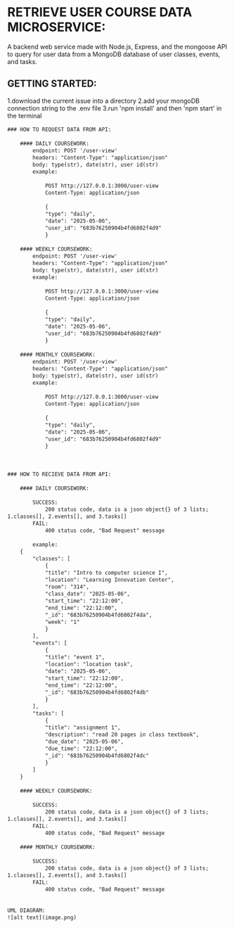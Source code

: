 

# RETRIEVE USER COURSE DATA MICROSERVICE:

A backend web service made with Node.js, Express, and the mongoose API to 
query for user data from a MongoDB database of user classes, events, and tasks.


## GETTING STARTED:

1.download the current issue into a directory 
2.add your mongoDB connection string to the .env file
3.run 'npm install' and then 'npm start' in the terminal


    ### HOW TO REQUEST DATA FROM API:

        #### DAILY COURSEWORK:
            endpoint: POST '/user-view'
            headers: "Content-Type": "application/json"
            body: type(str), date(str), user id(str)
            example:

                POST http://127.0.0.1:3000/user-view
                Content-Type: application/json

                {
                "type": "daily",
                "date": "2025-05-06",
                "user_id": "683b76250904b4fd6802f4d9"
                }

        #### WEEKLY COURSEWORK:
            endpoint: POST '/user-view'
            headers: "Content-Type": "application/json"
            body: type(str), date(str), user id(str)
            example:

                POST http://127.0.0.1:3000/user-view
                Content-Type: application/json

                {
                "type": "daily",
                "date": "2025-05-06",
                "user_id": "683b76250904b4fd6802f4d9"
                }

        #### MONTHLY COURSEWORK:
            endpoint: POST '/user-view'
            headers: "Content-Type": "application/json"
            body: type(str), date(str), user id(str)
            example:

                POST http://127.0.0.1:3000/user-view
                Content-Type: application/json

                {
                "type": "daily",
                "date": "2025-05-06",
                "user_id": "683b76250904b4fd6802f4d9"
                }



    ### HOW TO RECIEVE DATA FROM API:

        #### DAILY COURSEWORK:

            SUCCESS:
                200 status code, data is a json object{} of 3 lists; 1.classes[], 2.events[], and 3.tasks[]
            FAIL:
                400 status code, "Bad Request" message

            example:
        {
            "classes": [
                {
                "title": "Intro to computer science I",
                "location": "Learning Innovation Center",
                "room": "314",
                "class_date": "2025-05-06",
                "start_time": "22:12:00",
                "end_time": "22:12:00",
                "_id": "683b76250904b4fd6802f4da",
                "week": "1"
                }
            ],
            "events": [
                {
                "title": "event 1",
                "location": "location task",
                "date": "2025-05-06",
                "start_time": "22:12:00",
                "end_time": "22:12:00",
                "_id": "683b76250904b4fd6802f4db"
                }
            ],
            "tasks": [
                {
                "title": "assignment 1",
                "description": "read 20 pages in class textbook",
                "due_date": "2025-05-06",
                "due_time": "22:12:00",
                "_id": "683b76250904b4fd6802f4dc"
                }
            ]
        }

        #### WEEKLY COURSEWORK:

            SUCCESS:
                200 status code, data is a json object{} of 3 lists; 1.classes[], 2.events[], and 3.tasks[]
            FAIL:
                400 status code, "Bad Request" message

        #### MONTHLY COURSEWORK:

            SUCCESS:
                200 status code, data is a json object{} of 3 lists; 1.classes[], 2.events[], and 3.tasks[]
            FAIL:
                400 status code, "Bad Request" message


    UML DIAGRAM:
    ![alt text](image.png)